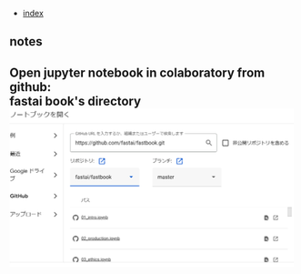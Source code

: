 * [index](/index.html)
## notes

Open jupyter notebook in colaboratory from github:<br>
fastai book's directory<br>
<img src="/docs/assets/111.PNG" width="500" alt=""><br>
---
